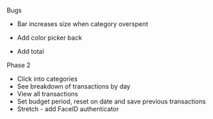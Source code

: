 Bugs
- Bar increases size when category overspent

- Add color picker back
- Add total

Phase 2
  - Click into categories
  - See breakdown of transactions by day
  - View all transactions
  - Set budget period, reset on date and save previous transactions
  - Stretch - add FaceID authenticator
